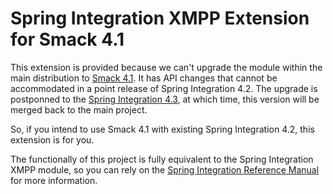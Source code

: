 Spring Integration XMPP Extension for Smack 4.1
===============================================

This extension is provided because we can't upgrade the module within the main distribution to [Smack 4.1](https://www.igniterealtime.org/projects/smack/).
It has API changes that cannot be accommodated in a point release of Spring Integration 4.2.
The upgrade is postponned to the [Spring Integration 4.3](https://jira.spring.io/browse/INT-3834), at which time,
this version will be merged back to the main project.

So, if you intend to use Smack 4.1 with existing Spring Integration 4.2, this extension is for you.

The functionally of this project is fully equivalent to the Spring Integration XMPP module, so you can rely on the
[Spring Integration Reference Manual](https://docs.spring.io/spring-integration/reference/html/xmpp.html)
for more information.

